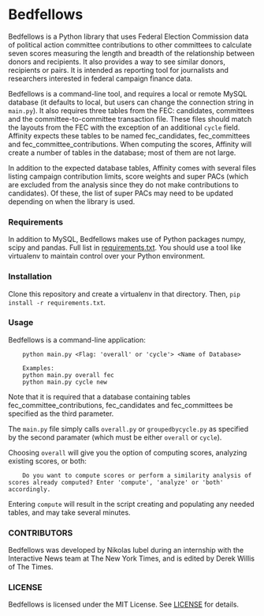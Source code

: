 Bedfellows
===================

Bedfellows is a Python library that uses Federal Election Commission data of political action committee contributions to other committees to calculate seven scores measuring the length and breadth of the relationship between donors and recipients. It also provides a way to see similar donors, recipients or pairs. It is intended as reporting tool for journalists and researchers interested in federal campaign finance data.

Bedfellows is a command-line tool, and requires a local or remote MySQL database (it defaults to local, but users can change the connection string in `main.py`). It also requires three tables from the FEC: candidates, committees and the committee-to-committee transaction file. These files should match the layouts from the FEC with the exception of an additional `cycle` field. Affinity expects these tables to be named fec_candidates, fec_committees and fec_committee_contributions. When computing the scores, Affinity will create a number of tables in the database; most of them are not large.

In addition to the expected database tables, Affinity comes with several files listing campaign contribution limits, score weights and super PACs (which are excluded from the analysis since they do not make contributions to candidates). Of these, the list of super PACs may need to be updated depending on when the library is used.

### Requirements

In addition to MySQL, Bedfellows makes use of Python packages numpy, scipy and pandas. Full list in [requirements.txt](requirements.txt). You should use a tool like virtualenv to maintain control over your Python environment.

### Installation

Clone this repository and create a virtualenv in that directory. Then, `pip install -r requirements.txt`.

### Usage

Bedfellows is a command-line application:

```
    python main.py <Flag: 'overall' or 'cycle'> <Name of Database>

    Examples:
    python main.py overall fec
    python main.py cycle new
```

Note that it is required that a database containing tables fec_committee_contributions, fec_candidates and fec_committees be specified as the  third parameter.

The `main.py` file simply calls `overall.py` or `groupedbycycle.py` as specified by the second paramater (which must be either `overall` or `cycle`).

Choosing `overall` will give you the option of computing scores, analyzing existing scores, or both:

```
    Do you want to compute scores or perform a similarity analysis of scores already computed? Enter 'compute', 'analyze' or 'both' accordingly.

```

Entering `compute` will result in the script creating and populating any needed tables, and may take several minutes.


### CONTRIBUTORS

Bedfellows was developed by Nikolas Iubel during an internship with the Interactive News team at The New York Times, and is edited by Derek Willis of The Times.

### LICENSE

Bedfellows is licensed under the MIT License. See [LICENSE](LICENSE) for details.
